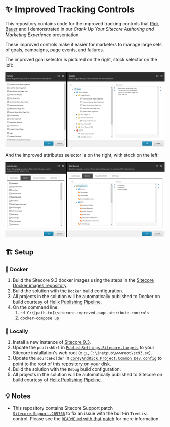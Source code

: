 # ✨ Improved Tracking Controls

This repository contains code for the improved tracking controls that
[Rick Bauer][1] and I demonstrated in our _Crank Up Your Sitecore Authoring
and Marketing Experience_ presentation.

These improved controls make it easier for marketers to manage large sets of
goals, campaigns, page events, and failures.

The improved goal selector is pictured on the right, stock selector on the left:

![Improved goal selector](docs/goals-selector.png)

And the improved attributes selector is on the right, with stock on the left:

![Improved page attributes selector](docs/attributes-selector.png)

## 🏗️ Setup

### 🐳 Docker

1. Build the Sitecore 9.3 docker images using the steps in the
   [Sitecore Docker images repository][2].
2. Build the solution with the `Docker` build configuration.
3. All projects in the solution will be automatically published to Docker on
   build courtesy of [Helix Publishing Pipeline][3].
4. On the command line:
   1. `cd C:\[path-to]\sitecore-improved-page-attribute-controls`
   2. `docker-compose up`

### 💽 Locally

1. Install a new instance of [Sitecore 9.3][4].
2. Update the `publishUrl` in [`PublishSettings.Sitecore.targets`][5] to your
   Sitecore installation's web root (e.g., `C:\inetpub\wwwroot\sc93.sc`).
3. Update the `sourceFolder` in [`CoreyAndRick.Project.Common.Dev.config`][6] to
   point to the root of this repository on your disk.
4. Build the solution with the `Debug` build configuration.
5. All projects in the solution will be automatically published to Sitecore on
   build courtesy of [Helix Publishing Pipeline][3].

## 💡 Notes

- This repository contains Sitecore Support patch [`Sitecore.Support.205766`][7]
  to fix an issue with the built-in `TreeList` control. Please see the
  [`README.md` with that patch][8] for more information.

[1]: https://twitter.com/Sitecordial
[2]: https://github.com/sitecore/docker-images
[3]: https://github.com/richardszalay/helix-publishing-pipeline
[4]: https://dev.sitecore.net/Downloads/Sitecore_Experience_Platform/93/Sitecore_Experience_Platform_93_Initial_Release.aspx
[5]: PublishSettings.Sitecore.targets
[6]: src/Project/Common/sitecore/App_Config/Environment/CoreyAndRick.Project.Common.Dev.config
[7]: https://github.com/SitecoreSupport/Sitecore.Support.205766
[8]: lib/README.md
